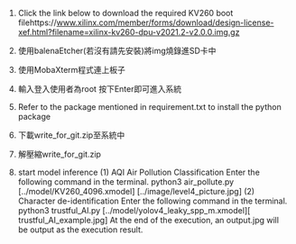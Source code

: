 1. Click the link below to download the required KV260 boot filehttps://www.xilinx.com/member/forms/download/design-license-xef.html?filename=xilinx-kv260-dpu-v2021.2-v2.0.0.img.gz

1.	使用balenaEtcher(若沒有請先安裝)將img燒錄進SD卡中
2.	使用MobaXterm程式連上板子
3.	輸入登入使用者為root 按下Enter即可進入系統
4.	Refer to the package mentioned in requirement.txt to install the python package
5.	下載write_for_git.zip至系統中
6.	解壓縮write_for_git.zip
7.	start model inference
(1)	AQI Air Pollution Classification
Enter the following command in the terminal.
python3 air_pollute.py [../model/KV260_4096.xmodel] [../image/level4_picture.jpg]
(2) Character de-identification
Enter the following command in the terminal.
python3 trustful_AI.py [../model/yolov4_leaky_spp_m.xmodel][ trustful_AI_example.jpg]
At the end of the execution, an output.jpg will be output as the execution result.

